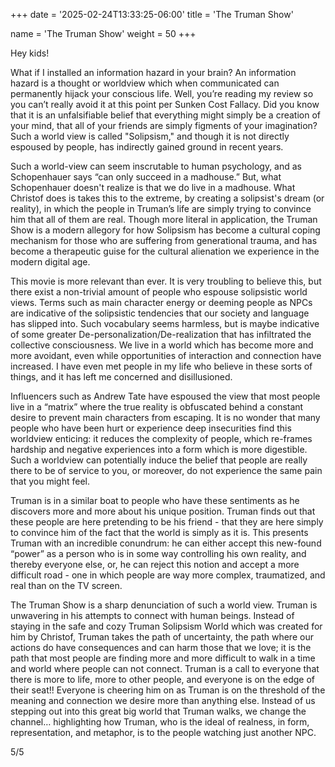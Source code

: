 +++
date = '2025-02-24T13:33:25-06:00'
title = 'The Truman Show'

name = 'The Truman Show'
weight = 50
+++


Hey kids!

What if I installed an information hazard in your brain? An information hazard is a thought or worldview which when communicated can permanently hijack your conscious life. Well, you’re reading my review so you can’t really avoid it at this point per Sunken Cost Fallacy. Did you know that it is an unfalsifiable belief that everything might simply be a creation of your mind, that all of your friends are simply figments of your imagination? Such a world view is called "Solipsism," and though it is not directly espoused by people, has indirectly gained ground in recent years.

Such a world-view can seem inscrutable to human psychology, and as Schopenhauer says “can only succeed in a madhouse.” But, what Schopenhauer doesn't realize is that we do live in a madhouse. What Christof does is takes this to the extreme, by creating a solipsist's dream (or reality), in which the people in Truman’s life are simply trying to convince him that all of them are real. Though more literal in application, the Truman Show is a modern allegory for how Solipsism has become a cultural coping mechanism for those who are suffering from generational trauma, and has become a therapeutic guise for the cultural alienation we experience in the modern digital age.

This movie is more relevant than ever. It is very troubling to believe this, but there exist a non-trivial amount of people who espouse solipsistic world views. Terms such as main character energy or deeming people as NPCs are indicative of the solipsistic tendencies that our society and language has slipped into. Such vocabulary seems harmless, but is maybe indicative of some greater De-personalization/De-realization that has infiltrated the collective consciousness. We live in a world which has become more and more avoidant, even while opportunities of interaction and connection have increased. I have even met people in my life who believe in these sorts of things, and it has left me concerned and disillusioned.

Influencers such as Andrew Tate have espoused the view that most people live in a “matrix” where the true reality is obfuscated behind a constant desire to prevent main characters from escaping. It is no wonder that many people who have been hurt or experience deep insecurities find this worldview enticing: it reduces the complexity of people, which re-frames hardship and negative experiences into a form which is more digestible. Such a worldview can potentially induce the belief that people are really there to be of service to you, or moreover, do not experience the same pain that you might feel.

Truman is in a similar boat to people who have these sentiments as he discovers more and more about his unique position. Truman finds out that these people are here pretending to be his friend - that they are here simply to convince him of the fact that the world is simply as it is. This presents Truman with an incredible conundrum: he can either accept this new-found “power” as a person who is in some way controlling his own reality, and thereby everyone else, or, he can reject this notion and accept a more difficult road - one in which people are way more complex, traumatized, and real than on the TV screen.

The Truman Show is a sharp denunciation of such a world view. Truman is unwavering in his attempts to connect with human beings. Instead of staying in the safe and cozy Truman Solipsism World which was created for him by Christof, Truman takes the path of uncertainty, the path where our actions do have consequences and can harm those that we love; it is the path that most people are finding more and more difficult to walk in a time and world where people can not connect. Truman is a call to everyone that there is more to life, more to other people, and everyone is on the edge of their seat!! Everyone is cheering him on as Truman is on the threshold of the meaning and connection we desire more than anything else. Instead of us stepping out into this great big world that Truman walks, we change the channel… highlighting how Truman, who is the ideal of realness, in form, representation, and metaphor, is to the people watching just another NPC.

5/5
